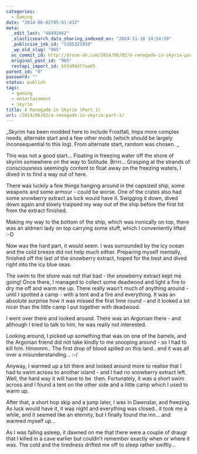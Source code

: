 ```yaml
---
categories:
  - Gaming
date: "2014-06-02T05:01:43Z"
meta:
  _edit_last: "48492462"
  _elasticsearch_data_sharing_indexed_on: "2024-11-18 14:54:59"
  _publicize_job_id: "5185321930"
  _wp_old_slug: "965"
  oc_commit_id: http://drone-ah.com/2014/06/02/a-renegade-in-skyrim-part-1/1401681705
  original_post_id: "965"
  restapi_import_id: 591d994f7aad5
parent_id: "0"
password: ""
status: publish
tags:
  - gaming
  - entertainment
  - skyrim
title: A Renegade in Skyrim (Part 1)
url: /2014/06/02/a-renegade-in-skyrim-part-1/
---
```


_Skyrim has been modded here to include Frostfall, Imps more complex needs,
alternate start and a few other mods (which should be largely inconsequential to
this log). From alternate start, random was chosen. _

This was not a good start... Floating in freezing water off the shore of skyrim
somewhere on the way to Solitude. Brrrr... Grasping at the strands of
consciousness seemingly content to float away on the freezing waters, I dived in
to find a way out of here.

There was luckily a few things hanging around in the capsized ship, some weapons
and some armour - could be worse. One of the crates also had some snowberry
extract as luck would have it. Swigging it down, dived down again and slowly
traipsed my way out of the ship before the first hit from the extract finished.

Making my way to the bottom of the ship, which was ironically on top, there was
an aldmeri lady on top carrying some stuff, which I conveniently lifted :-D

<!--more-->

Now was the hard part, it would seem. I was surrounded by the icy ocean and the
cold breeze did not help much either. Preparing myself mentally, finished off
the last of the snowberry extract, hoped for the best and dived right into the
icy blue seas.

The swim to the shore was not that bad - the snowberry extract kept me going!
Once there, I managed to collect some deadwood and light a fire to dry me off
and warm me up. There really wasn't much of anything around - until I spotted a
camp - with a tent and a fire and everything. It was an absolute surprise how it
was missed the first time round - and it looked a lot nicer than the little camp
I put together with deadwood.

I went over there and looked around. There was an Argonian there - and although
I tried to talk to him, he was really not interested.

Looking around, I picked up something that was on one of the barrels, and the
Argonian friend did not take kindly to me snooping around - so I had to kill
him. Hmmmm.. The first drop of blood spilled on this land.. and it was all over
a misunderstanding... :-/

Anyway, I warmed up a bit there and looked around more to realise that I had to
swim across to another island - and I had no snowberry extract left. Well, the
hard way it will have to be  then. Fortunately, it was a short swim across and I
found a tent on the other side and a little camp which I used to warm up.

After that, a short hop skip and a jump later, I was in Dawnstar, and freezing.
As luck would have it, it was night and everything was closed.. it took me a
while, and it seemed like an eternity, but I finally found the inn... and warmed
myself up...

As I was falling asleep, it dawned on me that there were a couple of draugr that
I killed in a cave earlier but couldn't remember exactly when or where it was.
The cold and the tiredness drifted me off to sleep rather swiftly...
